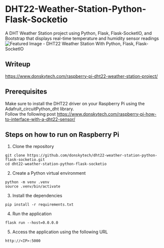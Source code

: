 # DHT22-Weather-Station-Python-Flask-Socketio  
A DHT Weather Station project using Python, Flask, Flask-SocketIO, and Bootstrap that displays real-time temperature and humidity sensor readings
![Featured Image - DHT22 Weather Station With Python, Flask, Flask-SocketIO](https://user-images.githubusercontent.com/69466026/236615315-5a7bba1c-9712-48bd-8718-29039850d655.jpg)  
  
## Writeup
https://www.donskytech.com/raspberry-pi-dht22-weather-station-project/

## Prerequisites
Make sure to install the DHT22 driver on your Raspberry Pi using the Adafruit_circuitPython_dht library.   
Follow the following post https://www.donskytech.com/raspberry-pi-how-to-interface-with-a-dht22-sensor/
  
## Steps on how to run on Raspberry Pi
1. Clone the repository
```
git clone https://github.com/donskytech/dht22-weather-station-python-flask-socketio.git
cd dht22-weather-station-python-flask-socketio
```
2. Create a Python virtual environment
```
python -m venv .venv
source .venv/bin/activate
```
3. Install the dependencies
```
pip install -r requirements.txt
```

4. Run the application
```
flask run --host=0.0.0.0
```
5. Access the application using the following URL
```
http://<IP>:5000
```
